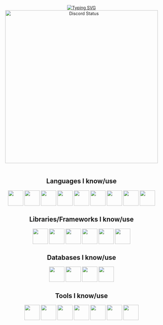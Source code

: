<div align="center">
	<a href="https://git.io/typing-svg"><img src="https://readme-typing-svg.demolab.com?font=Fira+Code&weight=700&duration=1500&pause=500&color=A615F7&center=true&vCenter=true&width=435&lines=Hi!+I'm+Tiaansu;A+backend+developer;Nice+to+meet+you" alt="Typing SVG" /></a>
</div>

<div align="center">
    <a href="https://discord.com/users/734302186644701205" target="_blank">
        <img width="500px" align="center" alt="Discord Status" src="">
    </a>
</div>

<br />

<div align="center">
    <h2>Languages I know/use</h2>
    <a href="https://developer.mozilla.org/en-US/docs/Web/JavaScript" target="_blank" title="Javascript"><img width="50px" src="https://cdn.jsdelivr.net/gh/devicons/devicon/icons/javascript/javascript-original.svg"></a>
    <a href="https://www.typescriptlang.org/" target="_blank" title="Typescript"><img width="50px" src="https://cdn.jsdelivr.net/gh/devicons/devicon/icons/typescript/typescript-original.svg"></a>
    <a href="https://www.w3schools.com/c/c_intro.php" target="_blank" title="C"><img width="50px" src="https://cdn.jsdelivr.net/gh/devicons/devicon/icons/c/c-original.svg"></a>
    <a href="https://cplusplus.com/" target="_blank" title="C++"><img width="50px" src="https://cdn.jsdelivr.net/gh/devicons/devicon/icons/cplusplus/cplusplus-original.svg"></a>
    <a href="https://learn.microsoft.com/en-us/dotnet/csharp/" target="_blank" title="C# (a little bit)"><img width="50px" src="https://cdn.jsdelivr.net/gh/devicons/devicon/icons/csharp/csharp-original.svg"></a>
    <a href="https://go.dev" target="_blank" title="Golang (a little bit)"><img width="50px" src="https://cdn.jsdelivr.net/gh/devicons/devicon/icons/go/go-original.svg"></a>
    <a href="https://github.com/Tiaansu" title="Java (a little bit)"><img width="50px" src="https://cdn.jsdelivr.net/gh/devicons/devicon/icons/java/java-original.svg"></a>
    <a href="https://python.org" target="_blank" title="Python"><img width="50px" src="https://cdn.jsdelivr.net/gh/devicons/devicon/icons/python/python-original.svg"></a>
    <a href="https://rust-lang.org" target="_blank" title="Rust (a little bit)"><img width="50px" src="https://cdn.jsdelivr.net/gh/devicons/devicon/icons/rust/rust-original.svg"></a>
</div>

<div align="center">
    <h2>Libraries/Frameworks I know/use</h2>
    <a href="https://react.dev" target="_blank" title="React.js"><img width="50px" src="https://cdn.jsdelivr.net/gh/devicons/devicon/icons/react/react-original.svg"></a>
    <a href="https://discord.js.org" target="_blank" title="Discord.JS"><img width="50px" src="https://cdn.jsdelivr.net/gh/devicons/devicon/icons/discordjs/discordjs-original.svg"></a>
    <a href="https://expressjs.com" target="_blank" title="ExpressJS"><img width="50px" src="https://cdn.jsdelivr.net/gh/devicons/devicon/icons/express/express-original.svg"></a>
    <a href="https://mui.com" target="_blank" title="Material UI (React)"><img width="50px" src="https://cdn.jsdelivr.net/gh/devicons/devicon/icons/materialui/materialui-original.svg"></a>
    <a href="https://prisma.io" target="_blank" title="Prisma"><img width="50px" src="https://cdn.jsdelivr.net/gh/devicons/devicon/icons/prisma/prisma-original.svg"></a>
    <a href="https://nextjs.org" target="_blank" title="Next.JS"><img width="50px" src="https://cdn.jsdelivr.net/gh/devicons/devicon/icons/nextjs/nextjs-original.svg"></a>
</div>

<div align="center">
    <h2>Databases I know/use</h2>
    <a href="https://mongodb.com" target="_blank" title="MongoDB"><img width="50px" src="https://cdn.jsdelivr.net/gh/devicons/devicon/icons/mongodb/mongodb-original.svg"></a>
    <a href="https://mariadb.org" target="_blank" title="MariaDB"><img width="50px" src="https://cdn.jsdelivr.net/gh/devicons/devicon/icons/mariadb/mariadb-original.svg"></a>
    <a href="https://mysql.com" target="_blank" title="MySQL"><img width="50px" src="https://cdn.jsdelivr.net/gh/devicons/devicon/icons/mysql/mysql-original.svg"></a>
    <a href="https://sqlite.org" target="_blank" title="SQLite"><img width="50px" src="https://cdn.jsdelivr.net/gh/devicons/devicon/icons/sqlite/sqlite-original.svg"></a>
</div>

<div align="center">
    <h2>Tools I know/use</h2>
    <a href="https://github.com" title="GitHub"><img width="50px" src="https://cdn.jsdelivr.net/gh/devicons/devicon@latest/icons/github/github-original.svg" /></a>
    <a href="https://github.com/actions" title="GitHub Actions"><img width="50px" src="https://cdn.jsdelivr.net/gh/devicons/devicon/icons/githubactions/githubactions-original.svg"></a>
    <a href="https://nodejs.org" target="_blank" title="Node.JS"><img width="50px" src="https://cdn.jsdelivr.net/gh/devicons/devicon/icons/nodejs/nodejs-original-wordmark.svg"></a>
    <a href="https://visualstudio.com" target="_blank" title="Visual Studio"><img width="50px" src="https://cdn.jsdelivr.net/gh/devicons/devicon/icons/visualstudio/visualstudio-original.svg"></a>
    <a href="https://code.visualstudio.com" target="_blank" title="Visual Studio Code"><img width="50px" src="https://cdn.jsdelivr.net/gh/devicons/devicon/icons/vscode/vscode-original.svg"></a>
    <a href="https://pnpm.io" target="_blank" title="pnpm"><img width="50px" src="https://cdn.jsdelivr.net/gh/devicons/devicon/icons/pnpm/pnpm-original.svg"></a>
    <a href="https://cmake.org" target="_blank" title="CMake"><img width="50px" src="https://cdn.jsdelivr.net/gh/devicons/devicon/icons/cmake/cmake-original.svg"></a>
</div>
